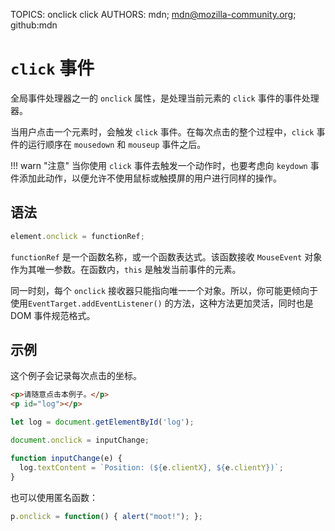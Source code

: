 TOPICS: onclick
        click
AUTHORS: mdn; mdn@mozilla-community.org; github:mdn

# `click` 事件

全局事件处理器之一的 `onclick` 属性，是处理当前元素的 `click` 事件的事件处理器。

当用户点击一个元素时，会触发 `click` 事件。在每次点击的整个过程中，`click` 事件的运行顺序在 `mousedown` 和 `mouseup` 事件之后。

!!! warn "注意"
    当你使用 `click` 事件去触发一个动作时，也要考虑向 `keydown` 事件添加此动作，以便允许不使用鼠标或触摸屏的用户进行同样的操作。

## 语法

```javascript
element.onclick = functionRef;
```

`functionRef` 是一个函数名称，或一个函数表达式。该函数接收 `MouseEvent` 对象作为其唯一参数。在函数内，`this` 是触发当前事件的元素。

同一时刻，每个 `onclick` 接收器只能指向唯一一个对象。所以，你可能更倾向于使用`EventTarget.addEventListener()` 的方法，这种方法更加灵活，同时也是 DOM 事件规范格式。

## 示例

这个例子会记录每次点击的坐标。

```html
<p>请随意点击本例子。</p>
<p id="log"></p>
```

```javascript
let log = document.getElementById('log');

document.onclick = inputChange;

function inputChange(e) {
  log.textContent = `Position: (${e.clientX}, ${e.clientY})`;
}
```

也可以使用匿名函数：

```javascript
p.onclick = function() { alert("moot!"); };
```
